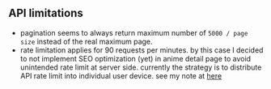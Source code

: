 ## API limitations

- pagination seems to always return maximum number of `5000 / page size` instead of the real maximum page.
- rate limitation applies for 90 requests per minutes. by this case I decided to not implement SEO optimization (yet) in anime detail page to avoid unintended rate limit at server side. currently the strategy is to distribute API rate limit into individual user device. see my note at [here](https://github.com/azharizkita/hexalts-anilist/blob/76595dbc91202bc65fb6dbb15cddf7582c5b3399/src/pages/anime/%5Banime_id%5D.tsx#L209)